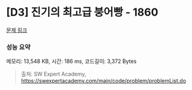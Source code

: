 # [D3] 진기의 최고급 붕어빵 - 1860 

[문제 링크](https://swexpertacademy.com/main/code/problem/problemDetail.do?contestProbId=AV5LsaaqDzYDFAXc) 

### 성능 요약

메모리: 13,548 KB, 시간: 186 ms, 코드길이: 3,372 Bytes



> 출처: SW Expert Academy, https://swexpertacademy.com/main/code/problem/problemList.do
